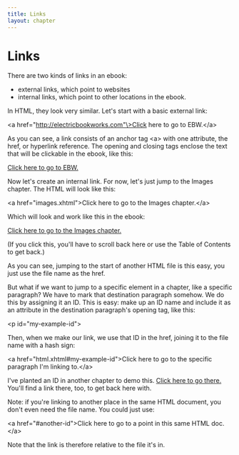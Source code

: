 ```yaml
---
title: Links
layout: chapter
---
```


Links
=====

There are two kinds of links in an ebook:

*   external links, which point to websites
*   internal links, which point to other locations in the ebook.

In HTML, they look very similar. Let's start with a basic external link:

\<a href="http://electricbookworks.com"\>Click here to go to EBW.\</a\>

As you can see, a link consists of an anchor tag \<a\> with one attribute, the href, or hyperlink reference. The opening and closing tags enclose the text that will be clickable in the ebook, like this:

[Click here to go to EBW.](http://electricbookworks.com)

Now let's create an internal link. For now, let's just jump to the Images chapter. The HTML will look like this:

\<a href="images.xhtml"\>Click here to go to the Images chapter.\</a\>

Which will look and work like this in the ebook:

[Click here to go to the Images chapter.](../Text/images.xhtml)

(If you click this, you'll have to scroll back here or use the Table of Contents to get back.)

As you can see, jumping to the start of another HTML file is this easy, you just use the file name as the href.

But what if we want to jump to a specific element in a chapter, like a specific paragraph? We have to mark that destination paragraph somehow. We do this by assigning it an ID. This is easy: make up an ID name and include it as an attribute in the destination paragraph's opening tag, like this:

\<p id="my-example-id"\>

Then, when we make our link, we use that ID in the href, joining it to the file name with a hash sign:

\<a href="html.xhtml\#my-example-id"\>Click here to go to the specific paragraph I'm linking to.\</a\>

I've planted an ID in another chapter to demo this. [Click here to go there.](../Text/html.xhtml#my-example-id) You'll find a link there, too, to get back here with.

Note: if you're linking to another place in the same HTML document, you don't even need the file name. You could just use:

\<a href="\#another-id"\>Click here to go to a point in this same HTML doc.\</a\>

Note that the link is therefore relative to the file it's in.

